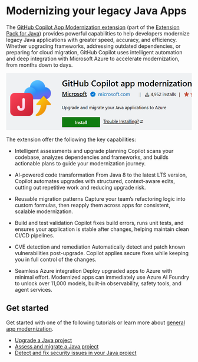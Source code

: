 # Modernizing your legacy Java Apps

The [GitHub Copilot App Modernization extension](https://marketplace.visualstudio.com/items?itemName=vscjava.migrate-java-to-azure) (part of the [Extension Pack for Java](https://marketplace.visualstudio.com/items?itemName=vscjava.vscode-java-pack)) provides powerful capabilities to help developers modernize legacy Java applications with greater speed, accuracy, and efficiency.
Whether upgrading frameworks, addressing outdated dependencies, or preparing for cloud migration, GitHub Copilot uses intelligent automation and deep integration with Microsoft Azure to accelerate modernization, from months down to days.

![GitHub Copilot App Modernization](images/java-app-mod/appmodlogo.png)

The extension offer the following the key capabilities:

* Intelligent assessments and upgrade planning
    Copilot scans your codebase, analyzes dependencies and frameworks, and builds actionable plans to guide your modernization journey.

* AI-powered code transformation
    From Java 8 to the latest LTS version, Copilot automates upgrades with structured, context-aware edits,  cutting out repetitive work and reducing upgrade risk.

* Reusable migration patterns
    Capture your team’s refactoring logic into custom formulas, then reapply them across apps for consistent, scalable modernization.

* Build and test validation
    Copilot fixes build errors, runs unit tests, and ensures your application is stable after changes, helping maintain clean CI/CD pipelines.

* CVE detection and remediation
    Automatically detect and patch known vulnerabilities post-upgrade. Copilot applies secure fixes while keeping you in full control of the changes.

* Seamless Azure integration
    Deploy upgraded apps to Azure with minimal effort. Modernized apps can immediately use Azure AI Foundry to unlock over 11,000 models, built-in observability, safety tools, and agent services.

## Get started

Get started with one of the following tutorials or learn more about [general app modernization](https://learn.microsoft.com/en-us/azure/developer/github-copilot-app-modernization/overview).
- [Upgrade a Java project](https://learn.microsoft.com/java/upgrade/quickstart-upgrade)
- [Assess and migrate a Java project](https://learn.microsoft.com/azure/developer/java/migration)
- [Detect and fix security issues in your Java project](https://learn.microsoft.com/java/upgrade/tools)
